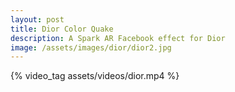```yaml
---
layout: post
title: Dior Color Quake
description: A Spark AR Facebook effect for Dior
image: /assets/images/dior/dior2.jpg
---
```



<p>{% video_tag assets/videos/dior.mp4 %}</p>
